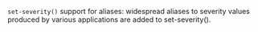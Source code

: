 `set-severity()` support for aliases: widespread aliases to severity values
produced by various applications are added to set-severity().
